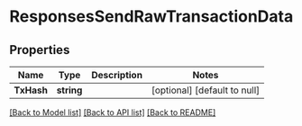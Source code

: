 # ResponsesSendRawTransactionData

## Properties
Name | Type | Description | Notes
------------ | ------------- | ------------- | -------------
**TxHash** | **string** |  | [optional] [default to null]

[[Back to Model list]](../README.md#documentation-for-models) [[Back to API list]](../README.md#documentation-for-api-endpoints) [[Back to README]](../README.md)

